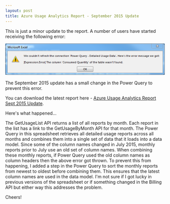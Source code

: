 ```yaml
---
layout: post
title: Azure Usage Analytics Report - September 2015 Update
---
```


This is just a minor update to the report.  A number of users have started receiving the following error:

![Consumed Quantity Error](/images/consumed_quantity_error.png)

The September 2015 update has a small change in the Power Query to prevent this error.

You can download the latest report here - [Azure Usage Analytics Report Sept 2015 Update](/files/Azure%20Usage%20Analytics%20(API)%20Sept%202015.xlsx).

Here's what happened...

The GetUsageList API returns a list of all reports by month.  Each report in the list has a link to the GetUsageByMonth API for that month.  The Power Query in this spreadsheet retrieves all detailed usage reports across all months and combines them into a single set of data that it loads into a data model.  Since some of the column names changed in July 2015, monthly reports prior to July use an old set of column names.  When combining these monthly reports, if Power Query used the old column names as column headers then the above error got thrown.  To prevent this from happening, I added a step in the Power Query to sort the monthly reports from newest to oldest before combining them.  This ensures that the latest column names are used in the data model.  I'm not sure if I got lucky in previous versions of the spreadsheet or if something changed in the Billing API but either way this addresses the problem.

Cheers!
